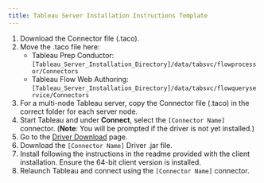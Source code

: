 ```yaml
---
title: Tableau Server Installation Instructions Template
---
```


1. Download the Connector file (.taco).
2. Move the .taco file here: 
   -  Tableau Prep Conductor: `[Tableau_Server_Installation_Directory]/data/tabsvc/flowprocessor/Connectors`
   -  Tableau Flow Web Authoring: `[Tableau_Server_Installation_Directory]/data/tabsvc/flowqueryservice/Connectors`
1. For a multi-node Tableau server, copy the Connector file (.taco) in the correct folder for each server node.
3. Start Tableau and under **Connect**, select the `[Connector Name]` connector. (**Note**: You will be prompted if the driver is not yet installed.)
4. Go to the [Driver Download](https://www.driver-download-link-here.com) page.
5. Download the `[Connector Name]` Driver .jar file.
6. Install following the instructions in the readme provided with the client installation. Ensure the 64-bit client version is installed.
7. Relaunch Tableau and connect using the `[Connector Name]` connector.